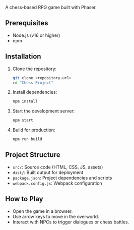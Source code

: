   A chess-based RPG game built with Phaser.

  ## Prerequisites
  - Node.js (v16 or higher)
  - npm

  ## Installation
  1. Clone the repository:
     ```bash
     git clone <repository-url>
     cd "Chess Project"
     ```
  2. Install dependencies:
     ```bash
     npm install
     ```
  3. Start the development server:
     ```bash
     npm start
     ```
  4. Build for production:
     ```bash
     npm run build
     ```

  ## Project Structure
  - `src/`: Source code (HTML, CSS, JS, assets)
  - `dist/`: Built output for deployment
  - `package.json`: Project dependencies and scripts
  - `webpack.config.js`: Webpack configuration

  ## How to Play
  - Open the game in a browser.
  - Use arrow keys to move in the overworld.
  - Interact with NPCs to trigger dialogues or chess battles.